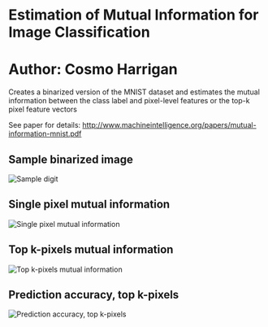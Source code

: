 # Estimation of Mutual Information for Image Classification
# Author: Cosmo Harrigan

Creates a binarized version of the MNIST dataset and
estimates the mutual information between the class label
and pixel-level features or the top-k pixel feature vectors

See paper for details: 
http://www.machineintelligence.org/papers/mutual-information-mnist.pdf

## Sample binarized image
![Sample digit](http://www.machineintelligence.org/images/entropy-estimation/sample.png)

## Single pixel mutual information
![Single pixel mutual information](http://www.machineintelligence.org/images/entropy-estimation/single-pixel-mi.png)

## Top k-pixels mutual information
![Top k-pixels mutual information](http://www.machineintelligence.org/images/entropy-estimation/top-k-mi.png)

## Prediction accuracy, top k-pixels
![Prediction accuracy, top k-pixels](http://www.machineintelligence.org/images/entropy-estimation/test-set-prediction-accuracy.png)
